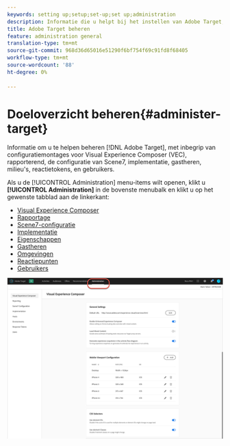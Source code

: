 ```yaml
---
keywords: setting up;setup;set-up;set up;administration
description: Informatie die u helpt bij het instellen van Adobe Target, zoals voorkeuren, implementatie, gebruikersbeheer, eigenschappen, Scene7-configuratie, hostbeheer en responstokens.
title: Adobe Target beheren
feature: administration general
translation-type: tm+mt
source-git-commit: 968d36d65016e51290f6bf754f69c91fd8f68405
workflow-type: tm+mt
source-wordcount: '88'
ht-degree: 0%

---
```



# Doeloverzicht beheren{#administer-target}

Informatie om u te helpen beheren [!DNL Adobe Target], met inbegrip van configuratiemontages voor Visual Experience Composer (VEC), rapporterend, de configuratie van Scene7, implementatie, gastheren, milieu&#39;s, reactietokens, en gebruikers.

Als u de [!UICONTROL Administration] menu-items wilt openen, klikt u **[!UICONTROL Administration]** in de bovenste menubalk en klikt u op het gewenste tabblad aan de linkerkant:

* [Visual Experience Composer](/help/administrating-target/visual-experience-composer-set-up.md)
* [Rapportage](/help/administrating-target/reporting.md)
* [Scene7-configuratie](/help/administrating-target/scene7-settings.md)
* [Implementatie](/help/c-implementing-target/implementing-target.md)
* [Eigenschappen](/help/administrating-target/c-user-management/property-channel/property-channel.md)
* [Gastheren](/help/administrating-target/hosts.md)
* [Omgevingen](/help/administrating-target/environments.md)
* [Reactiepunten](/help/administrating-target/response-tokens.md)
* [Gebruikers](/help/administrating-target/c-user-management/user-management.md)

![Menu Adobe Target-beheer](/help/administrating-target/assets/administration.png)